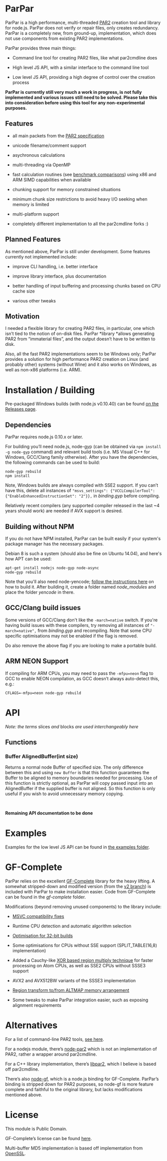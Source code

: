 ParPar
======

ParPar is a high performance, multi-threaded
[PAR2](<https://en.wikipedia.org/wiki/Parchive>) creation tool and library for
node.js. ParPar does not verify or repair files, only creates redundancy. ParPar
is a completely new, from ground-up, implementation, which does not use
components from existing PAR2 implementations.

ParPar provides three main things:

-   Command line tool for creating PAR2 files, like what par2cmdline does

-   High level JS API, with a similar interface to the command line tool

-   Low level JS API, providing a high degree of control over the creation
    process

**ParPar is currently still very much a work in progress, is not fully
implemented and various issues still need to be solved. Please take this into
consideration before using this tool for any non-experimental purposes.**

Features
--------

-   all main packets from the [PAR2
    specification](<http://parchive.sourceforge.net/docs/specifications/parity-volume-spec/article-spec.html>)

-   unicode filename/comment support

-   asychronous calculations

-   multi-threading via OpenMP

-   fast calculation routines (see [benchmark
    comparisons](<benchmarks/info.md>)) using x86 and ARM SIMD capabilities when
    available

-   chunking support for memory constrained situations

-   minimum chunk size restrictions to avoid heavy I/O seeking when memory is
    limited

-   multi-platform support

-   completely different implementation to all the par2cmdline forks :)

Planned Features
----------------

As mentioned above, ParPar is still under development. Some features currently
not implemented include:

-   improve CLI handling, i.e. better interface

-   improve library interface, plus documentation

-   better handling of input buffering and processing chunks based on CPU cache
    size

-   various other tweaks

Motivation
----------

I needed a flexible library for creating PAR2 files, in particular, one which
isn’t tied to the notion of on-disk files. ParPar *library *allows generating
PAR2 from “immaterial files”, and the output doesn’t have to be written to disk.

Also, all the fast PAR2 implementations seem to be Windows only; ParPar provides
a solution for high performance PAR2 creation on Linux (and probably other)
systems (without Wine) and it also works on Windows, as well as non-x86
platforms (i.e. ARM).

Installation / Building
=======================

Pre-packaged Windows builds (with node.js v0.10.40) can be found [on the
Releases page](<https://github.com/animetosho/ParPar/releases>).

Dependencies
------------

ParPar requires node.js 0.10.x or later.

For building you’ll need node.js, node-gyp (can be obtained via `npm install -g
node-gyp` command) and relevant build tools (i.e. MS Visual C++ for Windows,
GCC/Clang family otherwise). After you have the dependencies, the following
commands can be used to build:

~~~~~~~~~~~~~~~~~~~~~~~~~~~~~~~~~~~~~~~~~~~~~~~~~~~~~~~~~~~~~~~~~~~~~~~~~~~~~~~~
node-gyp rebuild
npm install
~~~~~~~~~~~~~~~~~~~~~~~~~~~~~~~~~~~~~~~~~~~~~~~~~~~~~~~~~~~~~~~~~~~~~~~~~~~~~~~~

Note, Windows builds are always compiled with SSE2 support. If you can’t have
this, delete all instances of `"msvs_settings": {"VCCLCompilerTool":
{"EnableEnhancedInstructionSet": "2"}},` in *binding.gyp* before compiling.

Relatively recent compilers (any supported compiler released in the last \~4
years should work) are needed if AVX support is desired.

Building without NPM
--------------------

If you do not have NPM installed, ParPar can be built easily if your system's
package manager has the necessary packages.

Debian 8 is such a system (should also be fine on Ubuntu 14.04), and here's how
APT can be used:

~~~~~~~~~~~~~~~~~~~~~~~~~~~~~~~~~~~~~~~~~~~~~~~~~~~~~~~~~~~~~~~~~~~~~~~~~~~~~~~~
apt-get install nodejs node-gyp node-async
node-gyp rebuild
~~~~~~~~~~~~~~~~~~~~~~~~~~~~~~~~~~~~~~~~~~~~~~~~~~~~~~~~~~~~~~~~~~~~~~~~~~~~~~~~

Note that you'll also need node-yencode; [follow the instructions
here](<https://animetosho.org/app/node-yencode>) on how to build it. After
building it, create a folder named *node\_modules* and place the folder
*yencode* in there.

GCC/Clang build issues
----------------------

Some versions of GCC/Clang don't like the `-march=native` switch. If you're
having build issues with these compilers, try removing all instances of
`"-march=native",` from *binding.gyp* and recompiling. Note that some CPU
specific optimisations may not be enabled if the flag is removed.

Do also remove the above flag if you are looking to make a portable build.

ARM NEON Support
----------------

If compiling for ARM CPUs, you may need to pass the `-mfpu=neon` flag to GCC to
enable NEON compilation, as GCC doesn’t always auto-detect this, e.g.:

~~~~~~~~~~~~~~~~~~~~~~~~~~~~~~~~~~~~~~~~~~~~~~~~~~~~~~~~~~~~~~~~~~~~~~~~~~~~~~~~
CFLAGS=-mfpu=neon node-gyp rebuild
~~~~~~~~~~~~~~~~~~~~~~~~~~~~~~~~~~~~~~~~~~~~~~~~~~~~~~~~~~~~~~~~~~~~~~~~~~~~~~~~

API
===

*Note: the terms* slices *and* blocks *are used interchangeably here*

Functions
---------

### Buffer AlignedBuffer(int size)

Returns a normal node Buffer of specified size. The only difference between this
and using `new Buffer` is that this function guarantees the Buffer to be aligned
to memory boundaries needed for processing. Use of this function is strictly
optional, as ParPar will copy passed input into an AlignedBuffer if the supplied
buffer is not aligned. So this function is only useful if you wish to avoid
unnecessary memory copying.

 

**Remaining API documentation to be done**

Examples
========

Examples for the low level JS API can be found in [the examples
folder](<examples/>).

GF-Complete
===========

ParPar relies on the excellent
[GF-Complete](<http://jerasure.org/jerasure/gf-complete>) library for the heavy
lifting. A somewhat stripped-down and modified version (from the [v2
branch](<http://jerasure.org/jerasure/gf-complete/tree/v2>)) is included with
ParPar to make installation easier. Code from GF-Complete can be found in the
*gf-complete* folder.

Modifications (beyond removing unused components) to the library include:

-   [MSVC compatibility
    fixes](<http://jerasure.org/jerasure/gf-complete/issues/6>)

-   Runtime CPU detection and automatic algorithm selection

-   [Optimisation for 32-bit
    builds](<http://jerasure.org/jerasure/gf-complete/issues/7>)

-   Some optimisations for CPUs without SSE support (SPLIT\_TABLE(16,8)
    implementation)

-   Added a Cauchy-like [XOR based region multiply
    technique](<xor_depends/info.md>) for faster processing on Atom CPUs, as
    well as SSE2 CPUs without SSSE3 support

-   AVX2 and AVX512BW variants of the SSSE3 implementation

-   [Region transform to/from ALTMAP memory
    arrangement](<http://jerasure.org/jerasure/gf-complete/issues/9>)

-   Some tweaks to make ParPar integration easier, such as exposing alignment
    requirements

Alternatives
============

For a list of command-line PAR2 tools, [see
here](<benchmarks/info.md#applications-tested-and-commands-given>).

For a nodejs module, there’s [node-par2](<https://github.com/andykant/par2>)
which is not an implementation of PAR2, rather a wrapper around par2cmdline.

For a C++ library implementation, there’s
[libpar2](<https://launchpad.net/libpar2>), which I believe is based off
par2cmdline.

There’s also [node-gf](<https://github.com/lamphamsy/node-gf>), which is a
node.js binding for GF-Complete. ParPar’s binding is stripped down for PAR2
purposes, so node-gf is more feature complete and faithful to the original
library, but lacks modifications mentioned above.

License
=======

This module is Public Domain.

GF-Complete’s license can be found
[here](<http://jerasure.org/jerasure/gf-complete/blob/master/License.txt>).

Multi-buffer MD5 implementation is based off implementation from
[OpenSSL](<https://www.openssl.org/>).
